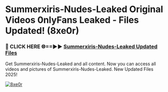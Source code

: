 # Summerxiris-Nudes-Leaked Original Videos 0nlyFans Leaked - Files Updated! (8xe0r)

<h3>🔴 CLICK HERE 🌐==►► <a href="https://tinyurl.com/4mcuefdz" rel="nofollow">Summerxiris-Nudes-Leaked Updated Files</a></h3>

Get Summerxiris-Nudes-Leaked and all content. Now you can access all videos and pictures of Summerxiris-Nudes-Leaked. New Updated Files 2025!

[![8xe0r](https://i.imgur.com/StAQSOY.gif)](https://tinyurl.com/4mcuefdz)
